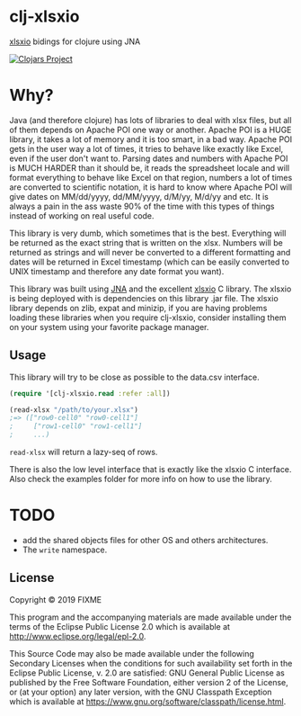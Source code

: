# clj-xlsxio

[xlsxio](https://github.com/brechtsanders/xlsxio) bidings for clojure using JNA

[![Clojars Project](https://img.shields.io/clojars/v/clj-xlsxio.svg)](https://clojars.org/clj-xlsxio)

# Why?

Java (and therefore clojure) has lots of libraries to deal with xlsx files, but all of them depends on Apache POI one way or another.
Apache POI is a HUGE library, it takes a lot of memory and it is too smart, in a bad way.
Apache POI gets in the user way a lot of times, it tries to behave like exactly like Excel, even if the user don't want to.
Parsing dates and numbers with Apache POI is MUCH HARDER than it should be, it reads the spreadsheet locale and will format everything
to behave like Excel on that region, numbers a lot of times are converted to scientific notation, it is hard to know where Apache POI will give dates on MM/dd/yyyy, dd/MM/yyyy, d/M/yy, M/d/yy and etc.
It is always a pain in the ass waste 90% of the time with this types of things instead of working on real useful code.

This library is very dumb, which sometimes that is the best.
Everything will be returned as the exact string that is written on the xlsx.
Numbers will be returned as strings and will never be converted to a different formatting and dates will be
returned in Excel timestamp (which can be easily converted to UNIX timestamp and therefore any date format you want).

This library was built using [JNA](https://github.com/java-native-access/jna) and the
excellent [xlsxio](https://github.com/brechtsanders/xlsxio) C library.
The xlsxio is being deployed with is dependencies on this library .jar file.
The xlsxio library depends on zlib, expat and minizip, if you are having problems loading these libraries when you require clj-xlsxio,
consider installing them on your system using your favorite package manager.

## Usage

This library will try to be close as possible to the data.csv interface.

```clojure
(require '[clj-xlsxio.read :refer :all])

(read-xlsx "/path/to/your.xlsx")
;=> (["row0-cell0" "row0-cell1"] 
;     ["row1-cell0" "row1-cell1"]
;     ...)
```

`read-xlsx` will return a lazy-seq of rows.

There is also the low level interface that is exactly like the xlsxio C interface.
Also check the examples folder for more info on how to use the library.

# TODO
* add the shared objects files for other OS and others architectures.
* The `write` namespace.

## License

Copyright © 2019 FIXME

This program and the accompanying materials are made available under the
terms of the Eclipse Public License 2.0 which is available at
http://www.eclipse.org/legal/epl-2.0.

This Source Code may also be made available under the following Secondary
Licenses when the conditions for such availability set forth in the Eclipse
Public License, v. 2.0 are satisfied: GNU General Public License as published by
the Free Software Foundation, either version 2 of the License, or (at your
option) any later version, with the GNU Classpath Exception which is available
at https://www.gnu.org/software/classpath/license.html.
